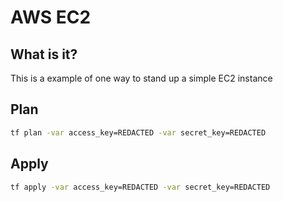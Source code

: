 # AWS EC2

## What is it?
This is a example of one way to stand up a simple EC2 instance

## Plan
```sh
tf plan -var access_key=REDACTED -var secret_key=REDACTED
```

## Apply
```sh
tf apply -var access_key=REDACTED -var secret_key=REDACTED
```
